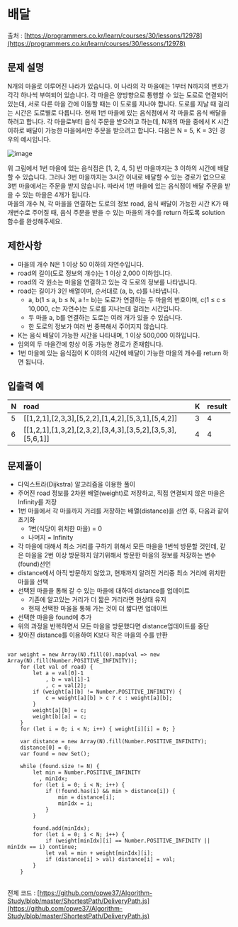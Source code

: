 # 배달
출처 : [https://programmers.co.kr/learn/courses/30/lessons/12978](https://programmers.co.kr/learn/courses/30/lessons/12978)

## 문제 설명

N개의 마을로 이루어진 나라가 있습니다. 이 나라의 각 마을에는 1부터 N까지의 번호가 각각 하나씩 부여되어 있습니다. 각 마을은 양방향으로 통행할 수 있는 도로로 연결되어 있는데, 서로 다른 마을 간에 이동할 때는 이 도로를 지나야 합니다. 도로를 지날 때 걸리는 시간은 도로별로 다릅니다. 현재 1번 마을에 있는 음식점에서 각 마을로 음식 배달을 하려고 합니다. 각 마을로부터 음식 주문을 받으려고 하는데, N개의 마을 중에서 K 시간 이하로 배달이 가능한 마을에서만 주문을 받으려고 합니다. 다음은 N = 5, K = 3인 경우의 예시입니다.

![image](https://res.cloudinary.com/dpxurmkij/image/upload/c_scale,w_250/v1494901794/%EB%B0%B0%EB%8B%AC_1_uxun8t.png)

위 그림에서 1번 마을에 있는 음식점은 [1, 2, 4, 5] 번 마을까지는 3 이하의 시간에 배달할 수 있습니다. 그러나 3번 마을까지는 3시간 이내로 배달할 수 있는 경로가 없으므로 3번 마을에서는 주문을 받지 않습니다. 따라서 1번 마을에 있는 음식점이 배달 주문을 받을 수 있는 마을은 4개가 됩니다.  
마을의 개수 N, 각 마을을 연결하는 도로의 정보 road, 음식 배달이 가능한 시간 K가 매개변수로 주어질 때, 음식 주문을 받을 수 있는 마을의 개수를 return 하도록 solution 함수를 완성해주세요.

## 제한사항

-   마을의 개수 N은 1 이상 50 이하의 자연수입니다.
-   road의 길이(도로 정보의 개수)는 1 이상 2,000 이하입니다.
-   road의 각 원소는 마을을 연결하고 있는 각 도로의 정보를 나타냅니다.
-   road는 길이가 3인 배열이며, 순서대로 (a, b, c)를 나타냅니다.
    -   a, b(1 ≤ a, b ≤ N, a != b)는 도로가 연결하는 두 마을의 번호이며, c(1 ≤ c ≤ 10,000, c는 자연수)는 도로를 지나는데 걸리는 시간입니다.
    -   두 마을 a, b를 연결하는 도로는 여러 개가 있을 수 있습니다.
    -   한 도로의 정보가 여러 번 중복해서 주어지지 않습니다.
-   K는 음식 배달이 가능한 시간을 나타내며, 1 이상 500,000 이하입니다.
-   임의의 두 마을간에 항상 이동 가능한 경로가 존재합니다.
-   1번 마을에 있는 음식점이 K 이하의 시간에 배달이 가능한 마을의 개수를 return 하면 됩니다.

## 입출력 예

N|road|K|result
|:---|:---|:---|:---|
5|[[1,2,1],[2,3,3],[5,2,2],[1,4,2],[5,3,1],[5,4,2]]|3|4
6|[[1,2,1],[1,3,2],[2,3,2],[3,4,3],[3,5,2],[3,5,3],[5,6,1]]|4|4

## 문제풀이

- 다익스트라(Dijkstra) 알고리즘을 이용한 풀이
- 주어진 road 정보를 2차원 배열(weight)로 저장하고, 직접 연결되지 않은 마을은 Infinity를 저장
- 1번 마을에서 각 마을까지 거리를 저장하는 배열(distance)을 선언 후, 다음과 같이 초기화
	- 1번(식당이 위치한 마을) = 0
	- 나머지 = Infinity
- 각 마을에 대해서 최소 거리를 구하기 위해서 모든 마을을 1번씩 방문할 것인데, 같은 마을을 2번 이상 방문하지 않기위해서 방문한 마을의 정보를 저장하는 변수(found)선언
- distance에서 아직 방문하지 않았고, 현재까지 알려진 거리중 최소 거리에 위치한 마을을 선택
- 선택된 마을을 통해 갈 수 있는 마을에 대하여 distance를 업데이트
	- 기존에 알고있는 거리가 더 짧은 거리라면 현상태 유지
	- 현재 선택한 마을을 통해 가는 것이 더 짧다면 업데이트
- 선택한 마을을 found에 추가
- 위의 과정을 반복하면서 모든 마을을 방문했다면 distance업데이트를 중단
- 찾아진 distance를 이용하여 K보다 작은 마을의 수를 반환

<pre>
<code>
var weight = new Array(N).fill(0).map(val => new Array(N).fill(Number.POSITIVE_INFINITY));
    for (let val of road) {
        let a = val[0]-1
            , b = val[1]-1
            , c = val[2];
        if (weight[a][b] != Number.POSITIVE_INFINITY) {
            c = weight[a][b] > c ? c : weight[a][b];
        }
        weight[a][b] = c;
        weight[b][a] = c;
    }
    for (let i = 0; i < N; i++) { weight[i][i] = 0; }

    var distance = new Array(N).fill(Number.POSITIVE_INFINITY);
    distance[0] = 0;
    var found = new Set();

    while (found.size != N) {
        let min = Number.POSITIVE_INFINITY
          , minIdx;
        for (let i = 0; i < N; i++) {
            if (!found.has(i) && min > distance[i]) {
                min = distance[i];
                minIdx = i;
            }
        }

        found.add(minIdx);
        for (let i = 0; i < N; i++) {
            if (weight[minIdx][i] == Number.POSITIVE_INFINITY || minIdx == i) continue;
            let val = min + weight[minIdx][i];
            if (distance[i] > val) distance[i] = val;
        }
    }
</code>
</pre>
전체 코드 : [https://github.com/opwe37/Algorithm-Study/blob/master/ShortestPath/DeliveryPath.js](https://github.com/opwe37/Algorithm-Study/blob/master/ShortestPath/DeliveryPath.js)

